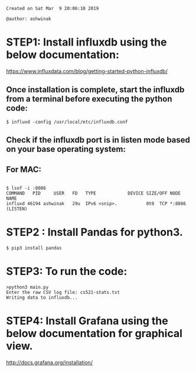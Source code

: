 ```
Created on Sat Mar  9 20:06:10 2019

@author: ashwinak
```

# STEP1: Install influxdb using the below documentation:

https://www.influxdata.com/blog/getting-started-python-influxdb/

## Once installation is complete, start the influxdb from a terminal before executing the python code:
```
$ influxd -config /usr/local/etc/influxdb.conf
```

## Check if the influxdb port is in listen mode based on your base operating system:

## For MAC: 
```

$ lsof -i :8086
COMMAND   PID     USER   FD   TYPE            DEVICE SIZE/OFF NODE NAME
influxd 46194 ashwinak   29u  IPv6 <snip>.           0t0  TCP *:8086 (LISTEN)
```

# STEP2 : Install Pandas for python3.
```
$ pip3 install pandas
```
# STEP3: To run the code:
```
>python3 main.py
Enter the raw CSV log file: cs521-stats.txt
Writing data to influxdb...
```

# STEP4: Install Grafana using the below documentation for graphical view.

http://docs.grafana.org/installation/
